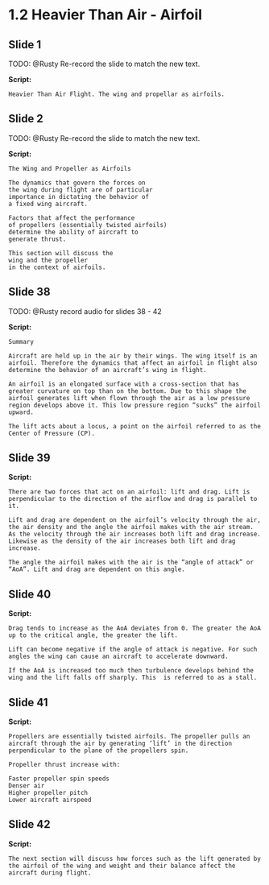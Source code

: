 # 1.2 Heavier Than Air - Airfoil

## Slide 1

TODO: @Rusty Re-record the slide to match the new text.

**Script:**
```
Heavier Than Air Flight. The wing and propellar as airfoils.
```


## Slide 2

TODO: @Rusty Re-record the slide to match the new text.

**Script:**
```
The Wing and Propeller as Airfoils

The dynamics that govern the forces on  
the wing during flight are of particular  
importance in dictating the behavior of  
a fixed wing aircraft.  

Factors that affect the performance  
of propellers (essentially twisted airfoils)  
determine the ability of aircraft to  
generate thrust.

This section will discuss the  
wing and the propeller  
in the context of airfoils.
```

## Slide 38

TODO: @Rusty record audio for slides 38 - 42

**Script:**
```
Summary

Aircraft are held up in the air by their wings. The wing itself is an airfoil. Therefore the dynamics that affect an airfoil in flight also determine the behavior of an aircraft’s wing in flight.

An airfoil is an elongated surface with a cross-section that has greater curvature on top than on the bottom. Due to this shape the airfoil generates lift when flown through the air as a low pressure region develops above it. This low pressure region “sucks” the airfoil upward.

The lift acts about a locus, a point on the airfoil referred to as the Center of Pressure (CP).
```

## Slide 39

**Script:**

```
There are two forces that act on an airfoil: lift and drag. Lift is perpendicular to the direction of the airflow and drag is parallel to it.

Lift and drag are dependent on the airfoil’s velocity through the air, the air density and the angle the airfoil makes with the air stream.  As the velocity through the air increases both lift and drag increase. Likewise as the density of the air increases both lift and drag increase.

The angle the airfoil makes with the air is the “angle of attack” or “AoA”. Lift and drag are dependent on this angle.
```
## Slide 40

**Script:**

```
Drag tends to increase as the AoA deviates from 0. The greater the AoA up to the critical angle, the greater the lift.

Lift can become negative if the angle of attack is negative. For such angles the wing can cause an aircraft to accelerate downward.

If the AoA is increased too much then turbulence develops behind the wing and the lift falls off sharply. This  is referred to as a stall.
```

## Slide 41

**Script:**
```
Propellers are essentially twisted airfoils. The propeller pulls an aircraft through the air by generating ‘lift’ in the direction perpendicular to the plane of the propellers spin.

Propeller thrust increase with:

Faster propeller spin speeds
Denser air
Higher propeller pitch
Lower aircraft airspeed
```

## Slide 42

**Script:**
```
The next section will discuss how forces such as the lift generated by the airfoil of the wing and weight and their balance affect the aircraft during flight.
```





